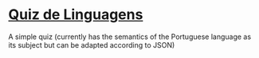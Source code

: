 # [Quiz de Linguagens](https://visnowden.github.io/quiz)

A simple quiz (currently has the semantics of the Portuguese language as its subject but can be adapted according to JSON)
